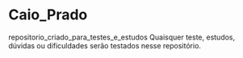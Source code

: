 # Caio_Prado
repositorio_criado_para_testes_e_estudos
Quaisquer teste, estudos, dúvidas ou dificuldades serão testados nesse repositório.
